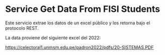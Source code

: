 # Service Get Data From FISI Students

Este servicio extrae los datos de un excel público y los retorna bajo el protocolo REST.

La data proviene del siguiente excel del 2022:

https://celectoral1.unmsm.edu.pe/padron2022/pdfs/20-SISTEMAS.PDF